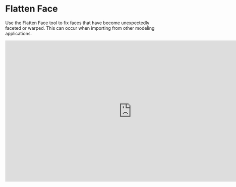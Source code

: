 # Flatten Face
Use the Flatten Face tool to fix faces that have become unexpectedly faceted or warped. This can occur when importing from other modeling applications. 
<iframe width="800" height="448" src="https://www.youtube.com/embed/R0bvwv0ruAY?rel=0" frameborder="0" allow="autoplay; encrypted-media" allowfullscreen></iframe>